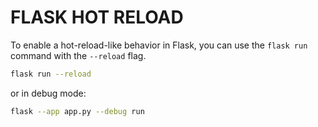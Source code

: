 # FLASK HOT RELOAD

To enable a hot-reload-like behavior in Flask, you can use the `flask run` command with the `--reload` flag.

```bash
flask run --reload
```

or in debug mode:

```bash
flask --app app.py --debug run
```
